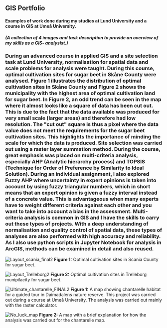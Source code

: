 ## GIS Portfolio
#### Examples of work done during my studies at Lund University and a course in GIS at Umeå University. 
##### *(A collection of 4 images and task description to provide an overview of my skills as a GIS- analysist.)*


### During an advanced course in applied GIS and a site selection task at Lund University, normalisation for spatial data and scale problems for analysis were taught. During this course, optimal cultivation sites for sugar beet in Skåne County were analysed. Figure 1 illustrates the distribution of optimal cultivation sites in Skåne County and Figure 2 shows the municipality with the highest area of optimal cultivation land for sugar beet. In Figure 2, an odd trend can be seen in the map where it almost looks like a square of data has been cut out. This is due to the fact that the data available was produced for very small scale (larger areas) and therefore had low resolution. The "cut out" square is thus a pixel where the data value does not meet the requirements for the sugar beet cultivation sites. This highlights the importance of minding the scale for which the data is produced. Site selection was carried out using a raster layer summation method. During the course, great emphasis was placed on multi-criteria analysis, especially AHP (Analytic hierarchy process) and TOPSIS (Technique for Order of Preference by Similarity to Ideal Solution). During an individual assignment, I also explored Fuzzy AHP where uncertainty in expert opinions is taken into account by using fuzzy triangular numbers, which in short means that an expert opinion is given a fuzzy interval instead of a concrete value. This is advantageous when many experts have to weight different criteria against each other and you want to take into account a bias in the assessment. Multi-criteria analysis is common in GIS and I have the skills to carry out these types of projects. With a deep understanding of normalisation and quality control of spatial data, these types of analyses are also performed with high accuracy and reliability. As I also use python scripts in Jupyter Notebook for analysis in ArcGIS, methods can be examined in detail and also reused. 

![Layout_scania_final2](https://github.com/Lozon95/GIS_Portfolio/assets/129620605/8845ecce-a7b8-4000-85e7-63063fb6a1c2)
**Figure 1:** Optimal cultivation sites in Scania County for sugar beet.

![Layout_Trelleborg2](https://github.com/Lozon95/GIS_Portfolio/assets/129620605/a032e629-8f35-4369-8458-b8bc2a14a395)
**Figure 2:** Optimal cultivation sites in Trelleborg munipilacity for sugar beet. 

![Ultimate_chantarelle_FINAL2](https://user-images.githubusercontent.com/129620605/230319413-bce0c77a-109a-4842-ba7b-0dabc1b25348.jpg)
**Figure 1:** A map showing chantarelle habitat for a guided tour in Daimadalens nature reserve. This project was carried out during a course at Umeå University. The analysis was carried out mainly with the raster calculator. 




![No_luck_map](https://user-images.githubusercontent.com/129620605/230319508-e5b5b532-3f0e-402b-9f0b-9c83bfdacc91.jpg) 
**Figure 2:** A map with a brief explanation for how the analysis was carried out for the chantarelle map.






